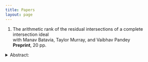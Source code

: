 ```yaml
---
title: Papers
layout: page
---
```


1. The arithmetic rank of the residual intersections of a complete intersection ideal <br>
   with Manav Batavia, Taylor Murray, and Vaibhav Pandey <br>
   **Preprint**, 20 pp.

<details><summary>Abstract:</summary>
We compute the arithmetic rank of nullcone ideals arising from the classical actions of the symplectic group, the general linear group, and the orthogonal group. We use these arithmetic rank calculations to establish striking vanishing results on the local cohomology modules supported at these nullcone ideals. This is done by analyzing the integer torsion in the critical local cohomology modules. The vanishing theorems that we obtain are sharp in multiple ways. </details>

  
